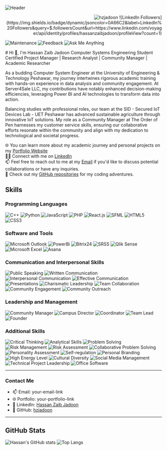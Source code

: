 ![Header](https://github.com/hzjadoon/hzjadoon/blob/main/DESIGN.png)
<!-- Profile Views Badge -->
<p align="right"> 
  <img src="https://komarev.com/ghpvc/?username=hzjadoon&label=Profile%20views&color=0e75b6&style=flat" alt="hzjadoon" /> 
![LinkedIn Followers](https://img.shields.io/badge/dynamic/jsoncolor=0A66C2&label=LinkedIn%20Followers&query=$.followersCount&url=https://www.linkedin.com/voyager/api/identity/profiles/hassanzaibjadoon/profileView?count=1)


![Maintenance](https://img.shields.io/badge/Maintenance-42f5e9?style=for-the-badge)
![Feedback](https://img.shields.io/badge/Feedback-f542b9?style=for-the-badge)
![Ask Me Anything](https://img.shields.io/badge/Ask%20Me%20Anything-42f554?style=for-the-badge)

</p>
# Hi 👋, I'm Hassan Zaib Jadoon
Computer Systems Engineering Student  
Certified Project Manager | Research Analyst | Community Manager | Academic Researcher  

As a budding Computer System Engineer at the University of Engineering & Technology Peshawar, my journey intertwines rigorous academic training with hands-on experience in data analysis and community engagement. At Server4Sale LLC, my contributions have notably enhanced decision-making efficiencies, leveraging Power BI and AI technologies to transform data into action.

Balancing studies with professional roles, our team at the SID - Secured IoT Devices Lab - UET Peshawar has advanced sustainable agriculture through innovative IoT solutions. My role as a Community Manager at The Order of Pen harnesses my customer service skills, ensuring our collaborative efforts resonate within the community and align with my dedication to technological and societal progress.

🌐 You can learn more about my academic journey and personal projects on my [Portfolio Website](your-portfolio-link)  
👨‍💼 Connect with me on [LinkedIn](https://www.linkedin.com/in/hassanzaibjadoon)  
📫 Feel free to reach out to me at my [Email](your-email-link) if you'd like to discuss potential collaborations or have any inquiries.  
🔗 Check out my [GitHub repositories](https://github.com/hzjadoon) for my coding adventures.

## Skills

### Programming Languages
![C++](https://img.shields.io/badge/C%2B%2B-00599C?style=for-the-badge&logo=c%2B%2B&logoColor=white)
![Python](https://img.shields.io/badge/Python-3776AB?style=for-the-badge&logo=python&logoColor=white)
![JavaScript](https://img.shields.io/badge/JavaScript-F7DF1E?style=for-the-badge&logo=javascript&logoColor=black)
![PHP](https://img.shields.io/badge/PHP-777BB4?style=for-the-badge&logo=php&logoColor=white)
![React.js](https://img.shields.io/badge/React-20232A?style=for-the-badge&logo=react&logoColor=61DAFB)
![SFML](https://img.shields.io/badge/SFML-00599C?style=for-the-badge&logo=SFML&logoColor=white)
![HTML5](https://img.shields.io/badge/HTML5-E34F26?style=for-the-badge&logo=html5&logoColor=white)
![CSS3](https://img.shields.io/badge/CSS3-1572B6?style=for-the-badge&logo=css3&logoColor=white)

### Software and Tools
![Microsoft Outlook](https://img.shields.io/badge/Microsoft%20Outlook-0078D4?style=for-the-badge&logo=microsoft-outlook&logoColor=white)
![PowerBi](https://img.shields.io/badge/PowerBI-F2C811?style=for-the-badge&logo=power-bi&logoColor=black)
![Bitrix24](https://img.shields.io/badge/Bitrix24-00AEEF?style=for-the-badge&logo=bitrix24&logoColor=white)
![SRSS](https://img.shields.io/badge/SRSS-00AEEF?style=for-the-badge&logo=data-visualization&logoColor=white)
![Qlik Sense](https://img.shields.io/badge/Qlik%20Sense-46A149?style=for-the-badge&logo=qlik&logoColor=white)
![Microsoft Excel](https://img.shields.io/badge/Microsoft%20Excel-217346?style=for-the-badge&logo=microsoft-excel&logoColor=white)
![Asana](https://img.shields.io/badge/Asana-273347?style=for-the-badge&logo=asana&logoColor=white)

### Communication and Interpersonal Skills
![Public Speaking](https://img.shields.io/badge/Public%20Speaking-FF6347?style=for-the-badge&logo=public-speaking&logoColor=white)
![Written Communication](https://img.shields.io/badge/Written%20Communication-4682B4?style=for-the-badge&logo=communication&logoColor=white)
![Interpersonal Communication](https://img.shields.io/badge/Interpersonal%20Communication-FFD700?style=for-the-badge&logo=communication&logoColor=black)
![Effective Communication](https://img.shields.io/badge/Effective%20Communication-32CD32?style=for-the-badge&logo=communication&logoColor=black)
![Presentations](https://img.shields.io/badge/Presentations-DC143C?style=for-the-badge&logo=presentations&logoColor=white)
![Charismatic Leadership](https://img.shields.io/badge/Charismatic%20Leadership-4B0082?style=for-the-badge&logo=leadership&logoColor=white)
![Team Collaboration](https://img.shields.io/badge/Team%20Collaboration-2E8B57?style=for-the-badge&logo=team-collaboration&logoColor=white)
![Community Engagement](https://img.shields.io/badge/Community%20Engagement-8A2BE2?style=for-the-badge&logo=community&logoColor=white)
![Community Outreach](https://img.shields.io/badge/Community%20Outreach-FF4500?style=for-the-badge&logo=community-outreach&logoColor=white)

### Leadership and Management
![Community Manager](https://img.shields.io/badge/Community%20Manager-FFA500?style=for-the-badge&logo=community-manager&logoColor=black)
![Campus Director](https://img.shields.io/badge/Campus%20Director-20B2AA?style=for-the-badge&logo=campus&logoColor=white)
![Coordinator](https://img.shields.io/badge/Coordinator-FF1493?style=for-the-badge&logo=coordinator&logoColor=white)
![Team Lead](https://img.shields.io/badge/Team%20Lead-00BFFF?style=for-the-badge&logo=team-lead&logoColor=white)
![Founder](https://img.shields.io/badge/Founder-FF6347?style=for-the-badge&logo=founder&logoColor=white)

### Additional Skills
![Critical Thinking](https://img.shields.io/badge/Critical%20Thinking-483D8B?style=for-the-badge&logo=thinking&logoColor=white)
![Analytical Skills](https://img.shields.io/badge/Analytical%20Skills-8B0000?style=for-the-badge&logo=analytics&logoColor=white)
![Problem Solving](https://img.shields.io/badge/Problem%20Solving-FFD700?style=for-the-badge&logo=problem-solving&logoColor=black)
![Risk Management](https://img.shields.io/badge/Risk%20Management-4B0082?style=for-the-badge&logo=risk-management&logoColor=white)
![Risk Assessment](https://img.shields.io/badge/Risk%20Assessment-20B2AA?style=for-the-badge&logo=risk&logoColor=white)
![Collaborative Problem Solving](https://img.shields.io/badge/Collaborative%20Problem%20Solving-32CD32?style=for-the-badge&logo=problem-solving&logoColor=black)
![Personality Assessment](https://img.shields.io/badge/Personality%20Assessment-FF4500?style=for-the-badge&logo=assessment&logoColor=white)
![Self-regulation](https://img.shields.io/badge/Self-regulation-8A2BE2?style=for-the-badge&logo=self-regulation&logoColor=white)
![Personal Branding](https://img.shields.io/badge/Personal%20Branding-DC143C?style=for-the-badge&logo=branding&logoColor=white)
![High Energy Level](https://img.shields.io/badge/High%20Energy%20Level-FF6347?style=for-the-badge&logo=energy&logoColor=white)
![Cultural Diversity](https://img.shields.io/badge/Cultural%20Diversity-4682B4?style=for-the-badge&logo=cultural-diversity&logoColor=white)
![Social Media Management](https://img.shields.io/badge/Social%20Media%20Management-00BFFF?style=for-the-badge&logo=social-media&logoColor=white)
![Technical Project Leadership](https://img.shields.io/badge/Technical%20Project%20Leadership-DC143C?style=for-the-badge&logo=leadership&logoColor=white)
![Office Software](https://img.shields.io/badge/Office%20Software-4B0082?style=for-the-badge&logo=office-software&logoColor=white)

---

### Contact Me
- 📫 Email: your-email-link
- 🌐 Portfolio: your-portfolio-link
- 💼 LinkedIn: [Hassan Zaib Jadoon](https://www.linkedin.com/in/hassanzaibjadoon)
- 🔗 GitHub: [hzjadoon](https://github.com/hzjadoon)

---

## GitHub Stats
![Hassan's GitHub stats](https://github-readme-stats.vercel.app/api?username=hzjadoon&show_icons=true&theme=radical)
![Top Langs](https://github-readme-stats.vercel.app/api/top-langs/?username=hzjadoon&layout=compact&theme=radical)
